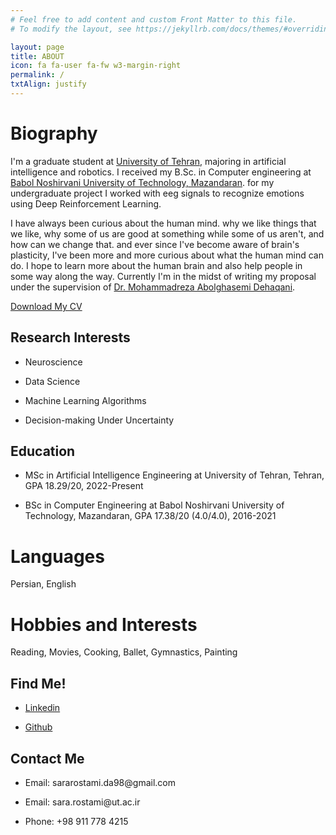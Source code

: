 ```yaml
---
# Feel free to add content and custom Front Matter to this file.
# To modify the layout, see https://jekyllrb.com/docs/themes/#overriding-theme-defaults

layout: page
title: ABOUT
icon: fa fa-user fa-fw w3-margin-right
permalink: /
txtAlign: justify
---
```



# Biography

I'm a graduate student at [University of Tehran](https://ut.ac.ir/en), majoring in artificial intelligence and robotics.
I received my B.Sc. in Computer engineering at [Babol Noshirvani University of Technology, Mazandaran](https://www.modares.ac.ir/en/aboutus).
for my undergraduate project I worked with eeg signals to recognize emotions using Deep Reinforcement Learning.

I have always been curious about the human mind. why we like things that we like, why some of us are good at something while some of us aren't,
and how can we change that. and ever since I've become aware of brain's plasticity, I've been more and more curious about what the human mind can do.
I hope to learn more about the human brain and also help people in some way along the way.
Currently I'm in the midst of writing my proposal under the supervision of [Dr. Mohammadreza Abolghasemi Dehaqani](https://ece.ut.ac.ir/en/~dehaqani).



<a href="https://github.com/SaraRostami/SahaRostami.github.io/raw/main/CV.pdf" class="w3-button w3-white w3-border w3-border-indigo w3-round-large w3-text-blue">Download My CV</a> <!--<a href="#" class="w3-button w3-white w3-border w3-border-indigo w3-round-large w3-text-blue">Download My Resume</a>-->

<div class="w3-row">
  <div class="w3-col l6 m6 s12">
    <h2 id="research-interests">Research Interests</h2>
    <ul>
      <li><p>Neuroscience</p></li>
	    <li><p>Data Science</p></li>
      <li><p>Machine Learning Algorithms</p></li>	  
      <li><p>Decision-making Under Uncertainty</p></li>
    </ul>       
  </div>
  <div class="w3-col l6 m6 s12">
    <h2 id="Education">Education</h2>
    <ul>
      <li><p>MSc in Artificial Intelligence Engineering at University of Tehran, Tehran, GPA 18.29/20, 2022-Present</p></li>
      <li><p>BSc in Computer Engineering at Babol Noshirvani University of Technology, Mazandaran, GPA 17.38/20 (4.0/4.0), 2016-2021</p></li>
    </ul>
  </div>
</div>

# Languages
Persian, English

# Hobbies and Interests
Reading, Movies, Cooking, Ballet, Gymnastics, Painting


<div class="w3-row">
  <div class="w3-col l6 m6 s12 w3">
    <h2 id="Find Me!">Find Me!</h2>
    <ul>
      <li><p><a href="https://www.linkedin.com/in/taha-rostami-3079881a9/">Linkedin</a></p></li>
      <li><p><a href="https://github.com/SaraRostami">Github</a></p></li>
    </ul>
  </div>
  <div class="w3-col l6 m6 s12 w3">
    <h2 id="Contact Me">Contact Me</h2>
      <ul>
        <li><p>Email: sararostami.da98@gmail.com</p></li>
        <li><p>Email: sara.rostami@ut.ac.ir</p></li>
        <li><p>Phone: +98 911 778 4215</p></li>
      </ul>
  </div>
</div>






